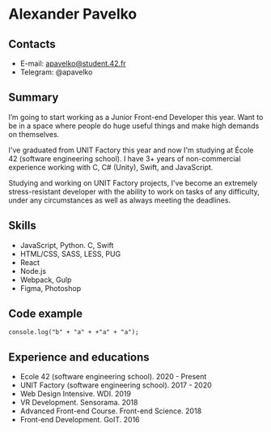 # Alexander Pavelko

## Contacts
* E-mail: apavelko@student.42.fr
* Telegram: @apavelko

## Summary
I’m going to start working as a Junior Front-end Developer this year. Want to be in a space where people do huge useful things and make high demands on themselves.

I've graduated from UNIT Factory this year and now I'm studying at École 42 (software engineering school). I have 3+ years of non-commercial experience working with C, C# (Unity), Swift, and JavaScript.

Studying and working on UNIT Factory projects, I've become an extremely stress-resistant developer with the ability to work on tasks of any difficulty, under any circumstances as well as always meeting the deadlines.

## Skills
* JavaScript, Python. C, Swift
* HTML/CSS, SASS, LESS, PUG
* React
* Node.js
* Webpack, Gulp
* Figma, Photoshop

## Code example
```console.log("b" + "a" + +"a" + "a");```

## Experience and educations
* Ecole 42 (software engineering school). 2020 - Present
* UNIT Factory (software engineering school). 2017 - 2020
* Web Design Intensive. WDI. 2019
* VR Development. Sensorama. 2018
* Advanced Front-end Course. Front-end Science. 2018
* Front-end Development. GoIT. 2016
